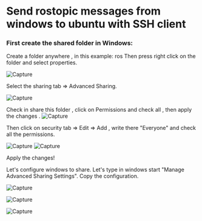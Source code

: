 # Send rostopic messages from windows to ubuntu with SSH client
 
### First create the shared folder in Windows:
Create a folder anywhere , in this example: ros
Then press right click on the folder and select properties. 

![Capture](https://user-images.githubusercontent.com/59718261/89475127-02580d00-d74d-11ea-8189-34d3f859db0a.PNG)

Select the sharing tab => Advanced Sharing.

![Capture](https://user-images.githubusercontent.com/59718261/89475237-421ef480-d74d-11ea-9652-c97ab3909a26.PNG)

Check in share this folder , click on Permissions and check all , then apply the changes
.
![Capture](https://user-images.githubusercontent.com/59718261/89475338-785c7400-d74d-11ea-99c7-4356e573f8a6.PNG)

Then click on security tab => Edit => Add , write there "Everyone" and check all the permissions.

![Capture](https://user-images.githubusercontent.com/59718261/89475409-a346c800-d74d-11ea-9525-4e27d9bda920.PNG)
![Capture](https://user-images.githubusercontent.com/59718261/89475508-e3a64600-d74d-11ea-8e99-4e3a9f8f7e50.PNG)

Apply the changes!

Let's configure windows to share.
Let's type in windows start "Manage Advanced Sharing Settings".
Copy the configuration.

![Capture](https://user-images.githubusercontent.com/59718261/89475736-75ae4e80-d74e-11ea-869d-576ddb483712.PNG)

![Capture](https://user-images.githubusercontent.com/59718261/89475769-865ec480-d74e-11ea-8542-b2c86f7da54e.PNG)

![Capture](https://user-images.githubusercontent.com/59718261/89475804-9bd3ee80-d74e-11ea-8958-442acb7a7b4a.PNG)




